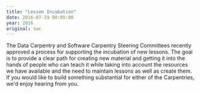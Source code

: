 ```yaml
---
title: "Lesson Incubation"
date: 2016-07-19 00:05:00
year: 2016
original: swc
---
```


The Data Carpentry and Software Carpentry Steering Committees
recently approved a process for supporting the incubation of new lessons.
The goal is to provide a clear path for creating new material and getting it into the hands of people who can teach it
while taking into account the resources we have available and the need to maintain lessons as well as create them.
If you would like to build something substantial for either of the Carpentries,
we'd enjoy hearing from you.

